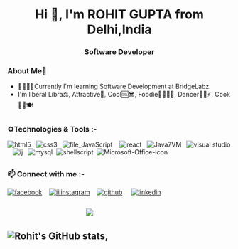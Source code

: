 <h1 align="center">Hi 👋, I'm ROHIT GUPTA from Delhi,India</h1><h3 align="center">Software Developer</h3>

### About Me💬
- 🌱🎇✨✨Currently I'm learning Software Development at BridgeLabz.
- I'm liberal Libra⚖️, 
 Attractive🧲,
 Cool🆒😎,
 Foodie🍕🍒🍌🍩,
 Dancer🕺🕺⚡,
Cook👨‍🍳🍽️

##

### ⚙️Technologies & Tools :- 


![html5](https://user-images.githubusercontent.com/67726799/137287921-cd6e9226-104c-46f9-a221-b4a799972fcf.png)&nbsp;&nbsp;&nbsp;![css3](https://user-images.githubusercontent.com/67726799/137288333-dcfe62f2-9c5d-4bc3-961d-39a01e3b319c.png)&nbsp;&nbsp;&nbsp;![file_JavaScript](https://user-images.githubusercontent.com/67726799/137288759-2853727f-c194-4ad9-9359-61f084b8a76e.png)&nbsp;&nbsp;&nbsp; ![react](https://user-images.githubusercontent.com/67726799/137287060-757c17e0-d761-4a54-8800-faea62785234.png)&nbsp;&nbsp;&nbsp;![Java7VM](https://user-images.githubusercontent.com/67726799/137289862-fa6777d7-0827-4dd6-adb5-4525557d8936.png)&nbsp;&nbsp;&nbsp;![visual studio](https://user-images.githubusercontent.com/67726799/137289433-03fbdfd1-2dcf-4b16-b1cb-8ea148b60a80.png)&nbsp;&nbsp;&nbsp;![ij](https://user-images.githubusercontent.com/67726799/137284759-cc36a0cb-1358-4586-b168-34d427666fd6.png)&nbsp;&nbsp;&nbsp;![mysql](https://user-images.githubusercontent.com/67726799/137290155-9b9f6c1e-1029-44ea-b10d-0617d2dcd6f2.png)&nbsp;&nbsp;![shellscript](https://user-images.githubusercontent.com/67726799/137290593-2c3754a4-f8c5-4864-886c-824705aa9330.png)&nbsp;&nbsp;![Microsoft-Office-icon](https://user-images.githubusercontent.com/67726799/137291079-d161b51b-64fb-4acd-95cd-d6d506ecdeea.png)

##

 ### 📫 Connect with me :- 
 
[![facebook](https://user-images.githubusercontent.com/67726799/137108560-29360629-ccfc-4720-9e4a-4f888e3161fd.png)](https://www.facebook.com/ROHITGUPTA8)&nbsp;&nbsp;&nbsp;   [![iiiinstagram](https://user-images.githubusercontent.com/67726799/137110339-c3bacb8c-4715-4251-99de-2d3de60cf243.png)](https://www.instagram.com/rohhitguptaa)&nbsp;&nbsp;&nbsp;  [![github](https://user-images.githubusercontent.com/67726799/137109345-9e8f4a74-e57f-48bf-b2e9-2c76e6ca2f32.png)](https://github.com/RohitGupta8) &nbsp;&nbsp;&nbsp; [![linkedin](https://user-images.githubusercontent.com/67726799/137109747-f817d485-a469-409e-9fd2-8eec97222728.png)](https://www.linkedin.com/in/rohitgupta08)

##  
 &nbsp;&nbsp;&nbsp;&nbsp;&nbsp;&nbsp;&nbsp;&nbsp;&nbsp;&nbsp;&nbsp;&nbsp;&nbsp;&nbsp;&nbsp;&nbsp;&nbsp;&nbsp;&nbsp;&nbsp;&nbsp;&nbsp;&nbsp;&nbsp;&nbsp;&nbsp;&nbsp;&nbsp;&nbsp;&nbsp;&nbsp;&nbsp;&nbsp;&nbsp;&nbsp;&nbsp;&nbsp;&nbsp;&nbsp;&nbsp;&nbsp;&nbsp;&nbsp;&nbsp;&nbsp;![](https://komarev.com/ghpvc/?username=RohitGupta8&label=Rohit's+Visitors&style=flat&color=brightgreen)

<!--
**RohitGupta8/RohitGupta8** is a ✨ _special_ ✨ repository because its `README.md` (this file) appears on your GitHub profile.

Here are some ideas to get you started:

- 🔭 I’m currently working on ...
- 🌱 I’m currently learning ...
- 👯 I’m looking to collaborate on ...
- 🤔 I’m looking for help with ...
- 💬 Ask me about ...
- 📫 How to reach me: ...
- 😄 Pronouns: ...
- ⚡ Fun fact: ...
-->

##  ![Rohit's GitHub stats](https://github-readme-stats.vercel.app/api?username=RohitGupta8&show_icons=true&theme=radical), 
